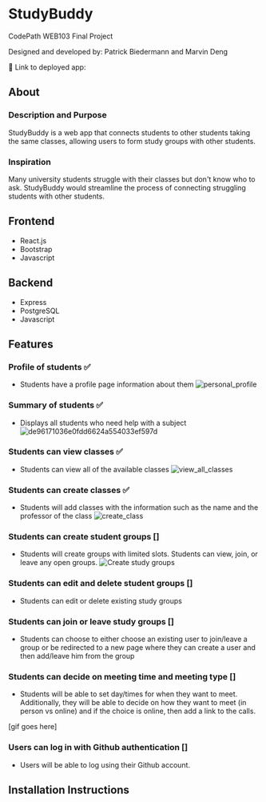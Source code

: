 # StudyBuddy
CodePath WEB103 Final Project

Designed and developed by: Patrick Biedermann and Marvin Deng

🔗 Link to deployed app:

## About

### Description and Purpose
StudyBuddy is a web app that connects students to other students taking the same classes, allowing users to form study groups with other students.

### Inspiration
Many university students struggle with their classes but don't know who to ask. StudyBuddy would streamline the process of connecting struggling students with other students.

## Frontend
- React.js
- Bootstrap
- Javascript

## Backend
- Express
- PostgreSQL
- Javascript

## Features

### Profile of students ✅
- Students have a profile page information about them
![personal_profile](https://github.com/Marvin-Deng/TutorMe/assets/41402962/23661b90-24c8-4d5d-ac85-2126347b4264)

### Summary of students ✅
- Displays all students who need help with a subject
![de96171036e0fdd6624a554033ef597d](https://github.com/Marvin-Deng/TutorMe/assets/41402962/7a6be364-4ea0-4e78-b7b5-36fba2eb0f72)

### Students can view classes ✅
- Students can view all of the available classes
![view_all_classes](https://github.com/Marvin-Deng/TutorMe/assets/41402962/75a525dd-da8d-457d-bc22-5c87c9e1c1c3)

### Students can create classes  ✅
- Students will add classes with the information such as the name and the professor of the class
![create_class](https://github.com/Marvin-Deng/TutorMe/assets/41402962/76ec2232-5d22-4746-babe-e0831854fc9a)


### Students can create student groups   []
- Students will create groups with limited slots. Students can view, join, or leave any open groups.
![Create study groups](https://github.com/Marvin-Deng/TutorMe/assets/52214624/918a9bc5-98d3-4aac-8207-e68671bbd780)

### Students can edit and delete student groups []
- Students can edit or delete existing study groups

### Students can join or leave study groups []
- Students can choose to either choose an existing user to join/leave a group or be redirected to a new page where they can create a user and then add/leave him from the group

### Students can decide on meeting time and meeting type   []
- Students will be able to set day/times for when they want to meet. Additionally, they will be able to decide on how they want to meet (in person vs online) and if the choice is online, then add a link to the calls.

[gif goes here]

### Users can log in with Github authentication   []
- Users will be able to log using their Github account.

## Installation Instructions
